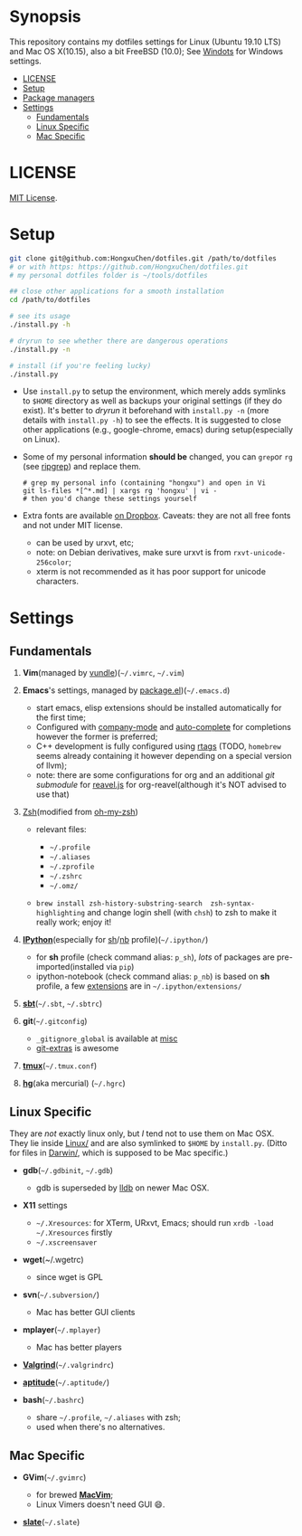Synopsis
========

This repository contains my dotfiles settings for Linux (Ubuntu 19.10 LTS) and Mac OS X(10.15), also a bit FreeBSD (10.0);
See [Windots](https://github.com/HongxuChen/Windots) for Windows settings.

<!-- toc -->

- [LICENSE](#license)
- [Setup](#setup)
- [Package managers](#package-managers)
- [Settings](#settings)
  * [Fundamentals](#fundamentals)
  * [Linux Specific](#linux-specific)
  * [Mac Specific](#mac-specific)

<!-- tocstop -->

LICENSE
=======
[MIT License](https://github.com/HongxuChen/dotfiles/tree/master/LICENSE).

Setup
============

  ```bash
  git clone git@github.com:HongxuChen/dotfiles.git /path/to/dotfiles
  # or with https: https://github.com/HongxuChen/dotfiles.git
  # my personal dotfiles folder is ~/tools/dotfiles

  ## close other applications for a smooth installation
  cd /path/to/dotfiles

  # see its usage
  ./install.py -h

  # dryrun to see whether there are dangerous operations
  ./install.py -n

  # install (if you're feeling lucky)
  ./install.py

  ```

* Use `install.py` to setup the environment, which merely adds symlinks to `$HOME` directory as well as backups your original settings (if they do exist).
It's better to *dryrun* it beforehand with `install.py -n` (more details with `install.py -h`) to see the effects.
It is suggested to close other applications (e.g., google-chrome, emacs) during setup(especially on Linux).

* Some of my personal information **should be** changed,
you can `grep`or `rg` (see [ripgrep](https://github.com/BurntSushi/ripgrep)) and replace them.

  ```
  # grep my personal info (containing "hongxu") and open in Vi
  git ls-files *[^*.md] | xargs rg 'hongxu' | vi -
  # then you'd change these settings yourself
  ```

* Extra fonts are available [on Dropbox](https://www.dropbox.com/sh/1er7al26qjsjdeg/AACoU5BQ6Ijq_vnBrqLemrRwa?dl=0). Caveats: they are not all free fonts and not under MIT license.

    - can be used by urxvt, etc;
    - note: on Debian derivatives, make sure urxvt is from `rxvt-unicode-256color`;
    - xterm is not recommended as it has poor support for unicode characters.


Settings
================

Fundamentals
------------

1. **Vim**(managed by [vundle](https://github.com/gmarik/Vundle.vim))(`~/.vimrc`, `~/.vim`)

1. **Emacs**'s settings,
managed by [package.el](http://www.emacswiki.org/emacs/ELPA))(`~/.emacs.d`)

    - start emacs, elisp extensions should be installed automatically for the first time;
    - Configured with [company-mode](http://company-mode.github.io/) and [auto-complete](https://github.com/auto-complete/auto-complete) for completions however the former is preferred;
    - C++ development is fully configured using [rtags](https://github.com/Andersbakken/rtags) (TODO, `homebrew` seems already containing it however depending on a special version of llvm);
    - note: there are some configurations for org and an additional *git submodule* for [reavel.js](https://github.com/hakimel/reveal.js/) for org-reavel(although it's NOT advised to use that)

1. [Zsh](http://www.zsh.org/)(modified from [oh-my-zsh](https://github.com/robbyrussell/oh-my-zsh))

    - relevant files:
        - `~/.profile`
        - `~/.aliases`
        - `~/.zprofile`
        - `~/.zshrc`
        - `~/.omz/`

    - `brew install zsh-history-substring-search  zsh-syntax-highlighting` and change login shell (with `chsh`) to zsh to make it really work; enjoy it!


1. [**IPython**](http://ipython.org/)(especially for [sh](http://ipython.org/ipython-doc/dev/interactive/shell.html)/[nb](http://ipython.org/notebook.html) profile)(`~/.ipython/`)

    - for **sh** profile (check command alias: `p_sh`), *lots* of packages are pre-imported(installed via `pip`)
    - ipython-notebook (check command alias: `p_nb`) is based on **sh** profile, a few [extensions](https://github.com/ipython-contrib/IPython-notebook-extensions/wiki) are in `~/.ipython/extensions/`

1. [**sbt**](http://www.scala-sbt.org/)(`~/.sbt`, `~/.sbtrc`)

1. **git**(`~/.gitconfig`)

    - `_gitignore_global` is available at [misc](https://github.com/HongxuChen/dotfiles/tree/master/misc)
    - [git-extras](https://github.com/tj/git-extras) is awesome

1. [**tmux**](http://tmux.sourceforge.net/)(`~/.tmux.conf`)

1. [**hg**](http://mercurial.selenic.com/)(aka mercurial) (`~/.hgrc`)


Linux Specific
--------------

They are *not* exactly linux only, but *I* tend not to use them on Mac OSX. They lie inside [Linux/](https://github.com/HongxuChen/dotfiles/tree/master/Linux) and are also symlinked to `$HOME` by `install.py`. (Ditto for files in [Darwin/](https://github.com/HongxuChen/dotfiles/tree/master/Darwin), which is supposed to be Mac specific.)

- **gdb**(`~/.gdbinit`, `~/.gdb`)

    - gdb is superseded by [lldb](http://lldb.llvm.org) on newer Mac OSX.

- **X11** settings
    - `~/.Xresources`: for XTerm, URxvt, Emacs; should run `xrdb -load ~/.Xresources` firstly
    - `~/.xscreensaver`

- **wget**(~/.wgetrc)
    - since wget is GPL

- **svn**(`~/.subversion/`)
    - Mac has better GUI clients

- **mplayer**(`~/.mplayer`)
    - Mac has better players

- [**Valgrind**](http://valgrind.org/)(`~/.valgrindrc`)

- [**aptitude**](https://wiki.debian.org/Aptitude)(`~/.aptitude/`)

- **bash**(`~/.bashrc`)

    - share `~/.profile`, `~/.aliases` with zsh;
    - used when there's no alternatives.

Mac Specific
------------

- **GVim**(`~/.gvimrc`)

    - for brewed [**MacVim**](https://code.google.com/p/macvim/);
    - Linux Vimers doesn't need GUI :smile:.

- [**slate**](https://github.com/jigish/slate)(`~/.slate`)

